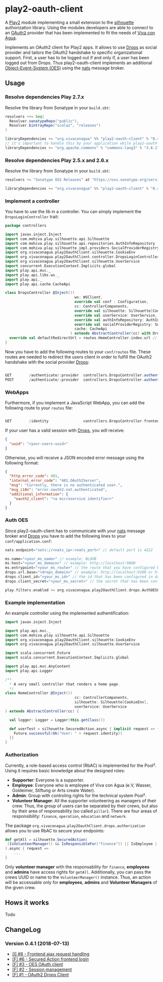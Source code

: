 # play2-oauth-client
A [Play2](https://www.playframework.com/) module implementing a small extension to the [silhouette](https://www.silhouette.rocks/) authorization library. Using the modules developers are able to connect to an [OAuth2](https://oauth.net/2/) provider that has been implemented to fit the needs of [Viva con Agua](https://www.vivaconagua.org/home).

Implements an OAuth2 client for Play2 apps. It allows to use [Drops](https://github.com/Viva-con-Agua/drops) as social provider and tailors the OAuth2 handshake to specific organizational support.
First, a user has to be logged out if and only if, a user has been logged out from Drops. Thus play2-oauth-client 
implements an additional [Object-Event-System (OES)](http://wiki.vivaconagua.org/Business_Object_Exchange) using the 
[nats](https://nats.io/) message broker.

## Usage
### Resolve dependencies Play 2.7.x
Resolve the library from Sonatype in your `build.sbt`:
```scala
resolvers ++= Seq(
  Resolver.sonatypeRepo("public"),
  Resolver.bintrayRepo("scalaz", "releases")
)

libraryDependencies += "org.vivaconagua" %% "play2-oauth-client" % "0.4.7-play27"
// it's important to handle this by your application while play2-oauth-client is using scala_nats
libraryDependencies += "org.apache.commons" % "commons-lang3" % "3.8.1"
```
### Resolve dependencies Play 2.5.x and 2.6.x
Resolve the library from Sonatype in your `build.sbt`:
```scala
resolvers += "Sonatype OSS Releases" at "https://oss.sonatype.org/service/local/staging/deploy/maven2"

libraryDependencies += "org.vivaconagua" %% "play2-oauth-client" % "0.4.6-play25"
```

### Implement a controller
You have to use the lib in a controller. You can simply implement the `DropsLoginController` trait:
```scala
package controllers

import javax.inject.Inject
import com.mohiva.play.silhouette.api.Silhouette
import com.mohiva.play.silhouette.api.repositories.AuthInfoRepository
import com.mohiva.play.silhouette.impl.providers.SocialProviderRegistry
import org.vivaconagua.play2OauthClient.silhouette.CookieEnv
import org.vivaconagua.play2OauthClient.controller.DropsLoginController
import org.vivaconagua.play2OauthClient.silhouette.UserService
import concurrent.ExecutionContext.Implicits.global
import play.api.mvc._
import play.api.libs.ws._
import play.api._
import play.api.cache.CacheApi

class DropsController @Inject()(
                                ws: WSClient,
                                override val conf : Configuration,
                                cc: ControllerComponents,
                                override val silhouette: Silhouette[CookieEnv],
                                override val userService: UserService,
                                override val authInfoRepository: AuthInfoRepository,
                                override val socialProviderRegistry: SocialProviderRegistry,
                                cache: CacheApi
                              ) extends AbstractController(cc) with DropsLoginController {
  override val defaultRedirectUrl = routes.HomeController.index.url // defines the default page a user sees after login 
}
```

Now you have to add the following routes to your  `conf/routes` file. These routes are needed to redirect the users 
client in order to fulfill the OAuth2 handshake with the social provider [Drops](https://github.com/Viva-con-Agua/drops):
```scala

GET        /authenticate/:provider  controllers.DropsController.authenticate(provider, route: Option[String], ajax: Option[Boolean])
POST       /authenticate/:provider  controllers.DropsController.authenticate(provider, route: Option[String], ajax: Option[Boolean])
```

### WebApps
Furthermore, if you implement a JavaScript WebApp, you can add the following route to your `routes` file:
```scala

GET        /identity                controllers.DropsController.frontendLogin
```
If your user has a valid session with [Drops](https://github.com/Viva-con-Agua/drops), you will receive:
```json
{
  "uuid": "<your-users-uuid>"
}
```
Otherwise, you will receive a JSON encoded error message using the following format:
```json
{
  "http_error_code": 401,
  "internal_error_code": "401.OAuth2Server",
  "msg": "Currently, there is no authenticated user.",
  "msg_i18n": "error.oauth2.not.authenticated",
  "additional_information": {
    "oauth2_client": "<a microservice identifier>"
  }
}
```

### Auth OES

Since play2-oauth-client has to communicate with your [nats](https://nats.io/) message broker and [Drops](https://github.com/Viva-con-Agua/drops)
you have to add the following lines to your `conf/application.conf`:
```scala
nats.endpoint="nats://<nats_ip>:<nats_port>" // default port is 4222

ms.name="<your_ms_name>" // example: BLOOB
ms.host="<your_ms_domain>" // example: http://localhost:9000
ms.entrypoint="<your_ms_route>" // the route that you have configured before, example: /authenticate/drops
drops.url.base="<drops_domain>" // example: http://localhost:9100 or https://pool.vivaconagua.org/drops
drops.client_id="<your_ms_id>" // the id that has been configured in drops to identify your microservice
drops.client_secret="<your_ms_secret>" // the secret that has been configured in drops to identify your microservice

play.filters.enabled += org.vivaconagua.play2OauthClient.drops.AuthOESFilter
```

### Example implementation

An example controller using the implemented authentification:

```scala
import javax.inject.Inject

import play.api.mvc._
import com.mohiva.play.silhouette.api.Silhouette
import org.vivaconagua.play2OauthClient.silhouette.CookieEnv
import org.vivaconagua.play2OauthClient.silhouette.UserService

import scala.concurrent.Future
import scala.concurrent.ExecutionContext.Implicits.global

import play.api.mvc.AnyContent
import play.api.Logger

/**
  * A very small controller that renders a home page.
  */
class HomeController @Inject()(
                                cc: ControllerComponents,
                                silhouette: Silhouette[CookieEnv],
                                userService: UserService
) extends AbstractController(cc) {

  val logger: Logger = Logger(this.getClass())

  def userTest = silhouette.SecuredAction.async { implicit request => {
    Future.successful(Ok("User: " + request.identity))
  }}
}
```

### Authorization
Currently, a role-based access control (RbAC) is implemented for the Pool². Using it requires basic knowledge about the designed roles:
* __Supporter__: Everyone is a supporter.
* __Employee__: Everyone who is employee of Viva con Agua (e.V, Wasser, Goldeimer, Stiftung or Arts create Water).
* __Admin__: Group with controling rights for the technical system Pool².
* __Volunteer Manager__: All the supporter volunteering as managers of their crew. Thus, the group of users can be 
separated by their crews, but also by their area of responsability (so called `pillar`). There are four areas of responsibility:
`finance`, `operation`, `education` and `network`.

The package `org.vivaconagua.play2OauthClient.drops.authorization` allows you to use RbAC to secure your endpoints:
```scala
def getAll = silhouette.SecuredAction(
 (IsVolunteerManager() && IsResponsibleFor("finance")) || IsEmployee || IsAdmin
).async { request => 
    ...
}
```  
Only __volunteer manager__ with the responsability for `finance`, __employees__ and __admins__ have access rights for 
`getAll`. Additionally, you can pass the crews UUID or name to the `VolunteerManager()` instance. Thus, an action will
be accessable only for __employees__, __admins__ and __Volunteer Managers__ of the given crew.  

## Hows it works
Todo

## ChangeLog

### Version 0.4.1 (2018-07-13)

* [[I] #8 - Frontend ajax request handling](https://github.com/Viva-con-Agua/play2-oauth-client/issues/8)
* [[F] #6 - Secured Action frontend login](https://github.com/Viva-con-Agua/play2-oauth-client/issues/6)
* [[F] #3 - OES OAuth client](https://github.com/Viva-con-Agua/play2-oauth-client/issues/3)
* [[F] #2 - Session management](https://github.com/Viva-con-Agua/play2-oauth-client/issues/2)
* [[F] #1 - OAuth2 Drops Client](https://github.com/Viva-con-Agua/play2-oauth-client/issues/1)